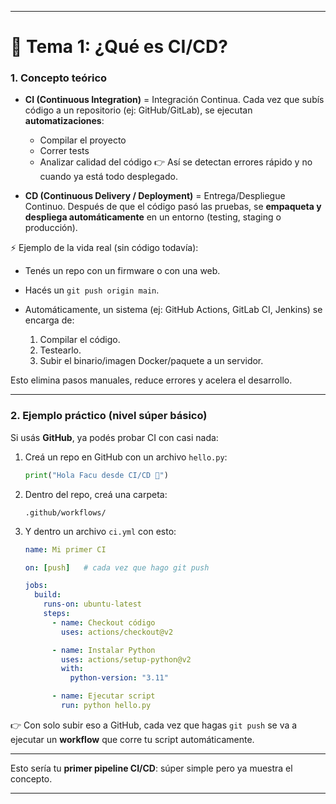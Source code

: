 
---

# 🔹 Tema 1: ¿Qué es CI/CD?

### 1. Concepto teórico

* **CI (Continuous Integration)** = Integración Continua.
  Cada vez que subís código a un repositorio (ej: GitHub/GitLab), se ejecutan **automatizaciones**:

  * Compilar el proyecto
  * Correr tests
  * Analizar calidad del código
    👉 Así se detectan errores rápido y no cuando ya está todo desplegado.

* **CD (Continuous Delivery / Deployment)** = Entrega/Despliegue Continuo.
  Después de que el código pasó las pruebas, se **empaqueta y despliega automáticamente** en un entorno (testing, staging o producción).

⚡ Ejemplo de la vida real (sin código todavía):

* Tenés un repo con un firmware o con una web.
* Hacés un `git push origin main`.
* Automáticamente, un sistema (ej: GitHub Actions, GitLab CI, Jenkins) se encarga de:

  1. Compilar el código.
  2. Testearlo.
  3. Subir el binario/imagen Docker/paquete a un servidor.

Esto elimina pasos manuales, reduce errores y acelera el desarrollo.

---

### 2. Ejemplo práctico (nivel súper básico)

Si usás **GitHub**, ya podés probar CI con casi nada:

1. Creá un repo en GitHub con un archivo `hello.py`:

   ```python
   print("Hola Facu desde CI/CD 🚀")
   ```

2. Dentro del repo, creá una carpeta:

   ```
   .github/workflows/
   ```

3. Y dentro un archivo `ci.yml` con esto:

   ```yaml
   name: Mi primer CI

   on: [push]   # cada vez que hago git push

   jobs:
     build:
       runs-on: ubuntu-latest
       steps:
         - name: Checkout código
           uses: actions/checkout@v2

         - name: Instalar Python
           uses: actions/setup-python@v2
           with:
             python-version: "3.11"

         - name: Ejecutar script
           run: python hello.py
   ```

👉 Con solo subir eso a GitHub, cada vez que hagas `git push` se va a ejecutar un **workflow** que corre tu script automáticamente.

---

Esto sería tu **primer pipeline CI/CD**: súper simple pero ya muestra el concepto.

---
